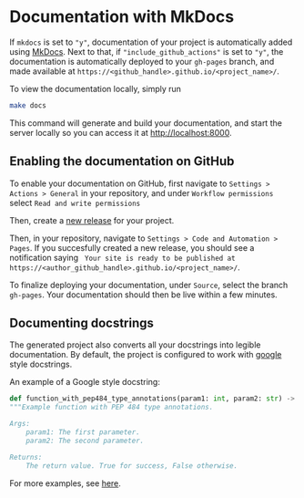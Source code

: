 # Documentation with MkDocs

If `mkdocs` is set to `"y"`, documentation of your project is
automatically added using
[MkDocs](https://www.mkdocs.org/). Next to that, if
`"include_github_actions"` is set to `"y"`, the documentation is
automatically deployed to your `gh-pages` branch, and made available at
`https://<github_handle>.github.io/<project_name>/`.

To view the documentation locally, simply run

```bash
make docs
```

This command will generate and build your documentation, and start the server locally so you can access it at
<http://localhost:8000>.

## Enabling the documentation on GitHub

To enable your documentation on GitHub, first navigate to `Settings > Actions > General` in your repository, and under `Workflow permissions` select `Read and write permissions`

Then, create a [new release](./cicd.md#how-to-trigger-a-release) for your project.

Then, in your repository, navigate to `Settings > Code and Automation > Pages`. If you succesfully created a new release,
you should see a notification saying ` Your site is ready to be published at https://<author_github_handle>.github.io/<project_name>/`.

To finalize deploying your documentation, under `Source`, select the branch `gh-pages`. Your documentation should then be live within a few minutes.

## Documenting docstrings

The generated project also converts all
your docstrings into legible documentation. By default, the project is
configured to work with
[google](https://google.github.io/styleguide/pyguide.html) style
docstrings.

An example of a Google style docstring:

```python
def function_with_pep484_type_annotations(param1: int, param2: str) -> bool:
"""Example function with PEP 484 type annotations.

Args:
    param1: The first parameter.
    param2: The second parameter.

Returns:
    The return value. True for success, False otherwise.
```

For more examples, see
[here](https://sphinxcontrib-napoleon.readthedocs.io/en/latest/example_google.html).
